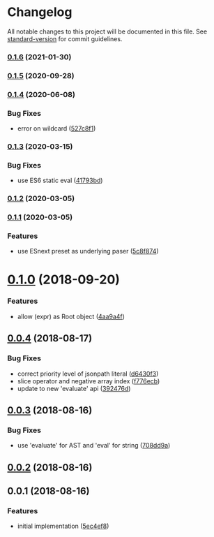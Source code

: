 # Changelog

All notable changes to this project will be documented in this file. See [standard-version](https://github.com/conventional-changelog/standard-version) for commit guidelines.

### [0.1.6](https://github.com/ianchi/ESpression-jsonpath/compare/v0.1.5...v0.1.6) (2021-01-30)

### [0.1.5](https://github.com/ianchi/ESpression-jsonpath/compare/v0.1.4...v0.1.5) (2020-09-28)

### [0.1.4](https://github.com/ianchi/ESpression-jsonpath/compare/v0.1.3...v0.1.4) (2020-06-08)


### Bug Fixes

* error on wildcard ([527c8f1](https://github.com/ianchi/ESpression-jsonpath/commit/527c8f1244923a1d92d812992d8014c9806d2ace))

### [0.1.3](https://github.com/ianchi/ESpression-jsonpath/compare/v0.1.2...v0.1.3) (2020-03-15)


### Bug Fixes

* use ES6 static eval ([41793bd](https://github.com/ianchi/ESpression-jsonpath/commit/41793bd6209893560649e037657411b3324ec9e5))

### [0.1.2](https://github.com/ianchi/ESpression-jsonpath/compare/v0.1.1...v0.1.2) (2020-03-05)

### [0.1.1](https://github.com/ianchi/ESpression-jsonpath/compare/v0.1.0...v0.1.1) (2020-03-05)


### Features

* use ESnext preset as underlying paser ([5c8f874](https://github.com/ianchi/ESpression-jsonpath/commit/5c8f8748ceb5ca6210e9452ed12d03c235ef0006))

<a name="0.1.0"></a>
# [0.1.0](https://github.com/ianchi/ESpression-jsonpath/compare/v0.0.4...v0.1.0) (2018-09-20)


### Features

* allow (expr) as Root object ([4aa9a4f](https://github.com/ianchi/ESpression-jsonpath/commit/4aa9a4f))



<a name="0.0.4"></a>
## [0.0.4](https://github.com/ianchi/ESpression-jsonpath/compare/v0.0.3...v0.0.4) (2018-08-17)


### Bug Fixes

* correct priority level of jsonpath literal ([d6430f3](https://github.com/ianchi/ESpression-jsonpath/commit/d6430f3))
* slice operator and negative array index ([f776ecb](https://github.com/ianchi/ESpression-jsonpath/commit/f776ecb))
* update to new 'evaluate' api ([392476d](https://github.com/ianchi/ESpression-jsonpath/commit/392476d))



<a name="0.0.3"></a>
## [0.0.3](https://github.com/ianchi/ESpression-jsonpath/compare/v0.0.2...v0.0.3) (2018-08-16)


### Bug Fixes

* use 'evaluate' for AST and 'eval' for string ([708dd9a](https://github.com/ianchi/ESpression-jsonpath/commit/708dd9a))



<a name="0.0.2"></a>
## [0.0.2](https://github.com/ianchi/ESpression-jsonpath/compare/v0.0.1...v0.0.2) (2018-08-16)



<a name="0.0.1"></a>
## 0.0.1 (2018-08-16)


### Features

* initial implementation ([5ec4ef8](https://github.com/ianchi/ESpression-jsonpath/commit/5ec4ef8))
